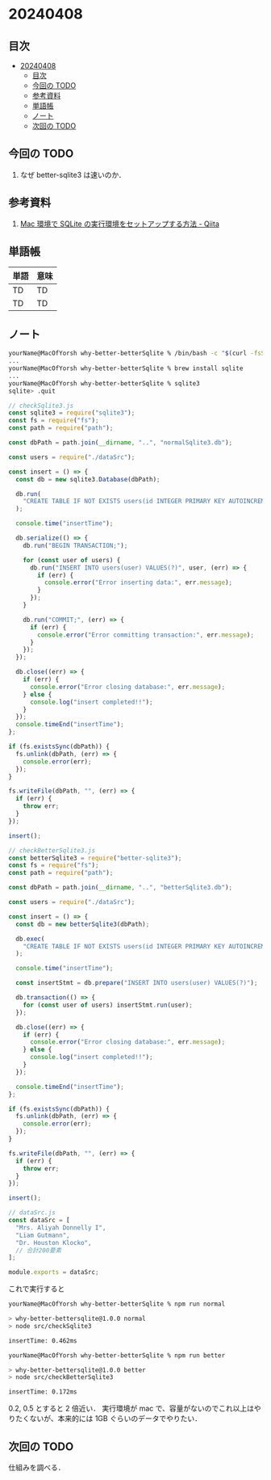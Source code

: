# 20240408

## 目次

- [20240408](#20240408)
  - [目次](#目次)
  - [今回の TODO](#今回の-todo)
  - [参考資料](#参考資料)
  - [単語帳](#単語帳)
  - [ノート](#ノート)
  - [次回の TODO](#次回の-todo)

## 今回の TODO

1. なぜ better-sqlite3 は速いのか．

## 参考資料

1. [Mac 環境で SQLite の実行環境をセットアップする方法 - Qiita](https://qiita.com/sato_ken09/items/bd0c5d522eb1e20fe61c)

## 単語帳

| 単語 | 意味 |
| ---- | ---- |
| TD   | TD   |
| TD   | TD   |

## ノート

```bash
yourName@MacOfYorsh why-better-betterSqlite % /bin/bash -c "$(curl -fsSL https://raw.githubusercontent.com/Homebrew/install/HEAD/install.sh)"
...
yourName@MacOfYorsh why-better-betterSqlite % brew install sqlite
...
yourName@MacOfYorsh why-better-betterSqlite % sqlite3
sqlite> .quit
```

```js
// checkSqlite3.js
const sqlite3 = require("sqlite3");
const fs = require("fs");
const path = require("path");

const dbPath = path.join(__dirname, "..", "normalSqlite3.db");

const users = require("./dataSrc");

const insert = () => {
  const db = new sqlite3.Database(dbPath);

  db.run(
    "CREATE TABLE IF NOT EXISTS users(id INTEGER PRIMARY KEY AUTOINCREMENT, user TEXT)"
  );

  console.time("insertTime");

  db.serialize(() => {
    db.run("BEGIN TRANSACTION;");

    for (const user of users) {
      db.run("INSERT INTO users(user) VALUES(?)", user, (err) => {
        if (err) {
          console.error("Error inserting data:", err.message);
        }
      });
    }

    db.run("COMMIT;", (err) => {
      if (err) {
        console.error("Error committing transaction:", err.message);
      }
    });
  });

  db.close((err) => {
    if (err) {
      console.error("Error closing database:", err.message);
    } else {
      console.log("insert completed!!");
    }
  });
  console.timeEnd("insertTime");
};

if (fs.existsSync(dbPath)) {
  fs.unlink(dbPath, (err) => {
    console.error(err);
  });
}

fs.writeFile(dbPath, "", (err) => {
  if (err) {
    throw err;
  }
});

insert();
```

```js
// checkBetterSqlite3.js
const betterSqlite3 = require("better-sqlite3");
const fs = require("fs");
const path = require("path");

const dbPath = path.join(__dirname, "..", "betterSqlite3.db");

const users = require("./dataSrc");

const insert = () => {
  const db = new betterSqlite3(dbPath);

  db.exec(
    "CREATE TABLE IF NOT EXISTS users(id INTEGER PRIMARY KEY AUTOINCREMENT, user TEXT)"
  );

  console.time("insertTime");

  const insertStmt = db.prepare("INSERT INTO users(user) VALUES(?)");

  db.transaction(() => {
    for (const user of users) insertStmt.run(user);
  });

  db.close((err) => {
    if (err) {
      console.error("Error closing database:", err.message);
    } else {
      console.log("insert completed!!");
    }
  });

  console.timeEnd("insertTime");
};

if (fs.existsSync(dbPath)) {
  fs.unlink(dbPath, (err) => {
    console.error(err);
  });
}

fs.writeFile(dbPath, "", (err) => {
  if (err) {
    throw err;
  }
});

insert();
```

```js
// dataSrc.js
const dataSrc = [
  "Mrs. Aliyah Donnelly I",
  "Liam Gutmann",
  "Dr. Houston Klocko",
  // 合計200要素
];

module.exports = dataSrc;
```

これで実行すると

```zsh
yourName@MacOfYorsh why-better-betterSqlite % npm run normal

> why-better-bettersqlite@1.0.0 normal
> node src/checkSqlite3

insertTime: 0.462ms

yourName@MacOfYorsh why-better-betterSqlite % npm run better

> why-better-bettersqlite@1.0.0 better
> node src/checkBetterSqlite3

insertTime: 0.172ms
```

0.2, 0.5 とすると 2 倍近い．
実行環境が mac で、容量がないのでこれ以上はやりたくないが、本来的には 1GB ぐらいのデータでやりたい．

## 次回の TODO

仕組みを調べる．
